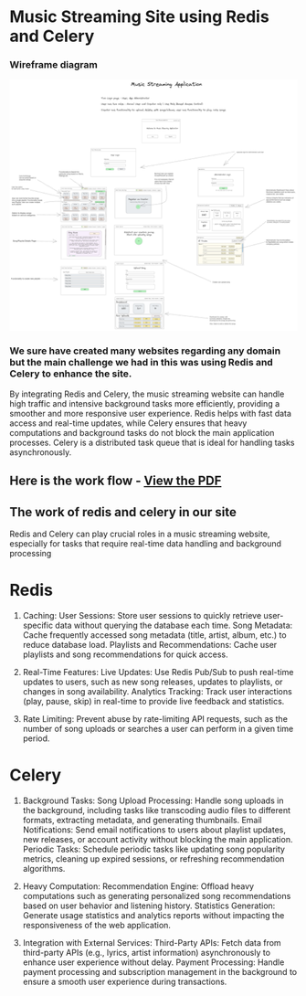 # Music Streaming Site using Redis and Celery

### **Wireframe diagram** 
 ![Description of Image](./Music%20Streaming%20App%20-%20wireframe.png)

### We sure have created many websites regarding any domain but the main challenge we had in this was using Redis and Celery to enhance the site.
By integrating Redis and Celery, the music streaming website can handle high traffic and intensive background tasks more efficiently, providing a smoother and more responsive user experience. 
Redis helps with fast data access and real-time updates, while Celery ensures that heavy computations and background tasks do not block the main application processes.
Celery is a distributed task queue that is ideal for handling tasks asynchronously.

## Here is the work flow - **[View the PDF](./Music%20Streaming.pdf)**

## The work of redis and celery in our site  

Redis and Celery can play crucial roles in a music streaming website, especially for tasks that require real-time data handling and background processing

# Redis
1. Caching:
User Sessions: Store user sessions to quickly retrieve user-specific data without querying the database each time.
Song Metadata: Cache frequently accessed song metadata (title, artist, album, etc.) to reduce database load.
Playlists and Recommendations: Cache user playlists and song recommendations for quick access.

2. Real-Time Features:
Live Updates: Use Redis Pub/Sub to push real-time updates to users, such as new song releases, updates to playlists, or changes in song availability.
Analytics Tracking: Track user interactions (play, pause, skip) in real-time to provide live feedback and statistics.
3. Rate Limiting:
Prevent abuse by rate-limiting API requests, such as the number of song uploads or searches a user can perform in a given time period.

# Celery
1. Background Tasks:
Song Upload Processing: Handle song uploads in the background, including tasks like transcoding audio files to different formats, extracting metadata, and generating thumbnails.
Email Notifications: Send email notifications to users about playlist updates, new releases, or account activity without blocking the main application.
Periodic Tasks: Schedule periodic tasks like updating song popularity metrics, cleaning up expired sessions, or refreshing recommendation algorithms.

2. Heavy Computation:
Recommendation Engine: Offload heavy computations such as generating personalized song recommendations based on user behavior and listening history.
Statistics Generation: Generate usage statistics and analytics reports without impacting the responsiveness of the web application.

3. Integration with External Services:
Third-Party APIs: Fetch data from third-party APIs (e.g., lyrics, artist information) asynchronously to enhance user experience without delay. 
Payment Processing: Handle payment processing and subscription management in the background to ensure a smooth user experience during transactions.

